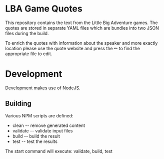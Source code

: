 # LBA Game Quotes

This repository contains the text from the Little Big Adventure games.
The quotes are stored in separate YAML files which are bundles into two JSON files during the build.

To enrich the quotes with information about the speaker and more exactly location please
use the quote website and press the ✏ to find the appropriate file to edit.

# Development

Development makes use of NodeJS.

## Building

Various NPM scripts are defined:

-   clean -- remove generated content
-   validate -- validate input files
-   build -- build the result
-   test -- test the results

The start command will execute: validate, build, test
